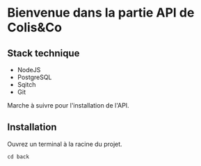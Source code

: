 # Bienvenue dans la partie API de Colis&Co

## Stack technique

* NodeJS
* PostgreSQL
* Sqitch
* Git

Marche à suivre pour l'installation de l'API.

## Installation

Ouvrez un terminal à la racine du projet.
```
cd back 
```



